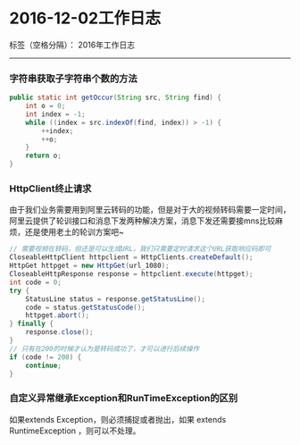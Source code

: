 # 2016-12-02工作日志

标签（空格分隔）： 2016年工作日志

---

### 字符串获取子字符串个数的方法

``` java
public static int getOccur(String src, String find) {
    int o = 0;
    int index = -1;
    while ((index = src.indexOf(find, index)) > -1) {
        ++index;
        ++o;
    }
    return o;
}
```

### HttpClient终止请求

由于我们业务需要用到阿里云转码的功能，但是对于大的视频转码需要一定时间，阿里云提供了轮训接口和消息下发两种解决方案，消息下发还需要接mns比较麻烦，还是使用老土的轮训方案吧~

``` java
// 需要视频在转码，但还是可以生成URL，我们只需要定时请求这个URL获取响应码即可
CloseableHttpClient httpclient = HttpClients.createDefault();
HttpGet httpget = new HttpGet(url_1080);
CloseableHttpResponse response = httpclient.execute(httpget);
int code = 0;
try {
    StatusLine status = response.getStatusLine();
    code = status.getStatusCode();
    httpget.abort();
} finally {
    response.close();
}
// 只有在200的时候才认为是转码成功了，才可以进行后续操作
if (code != 200) {
    continue;
}
```

### 自定义异常继承Exception和RunTimeException的区别

如果extends Exception，则必须捕捉或者抛出，如果 extends RuntimeException ，则可以不处理。
